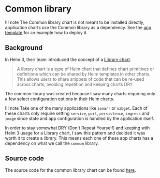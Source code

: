 # Common library

!!! note
    The Common library chart is not meant to be installed directly, application
    charts use the Common library as a dependency.
    See the [app template](../../app-template/introduction) for an example how to
    deploy it.

## Background

In Helm 3, their team introduced the concept of a
[Library chart](https://helm.sh/docs/topics/library_charts/).

> A library chart is a type of Helm chart that defines chart primitives or
  definitions which can be shared by Helm templates in other charts. This
  allows users to share snippets of code that can be re-used across charts,
  avoiding repetition and keeping charts DRY.

The common library was created because I saw many charts requiring only a
few select configuration options in their Helm charts.

!!! note
    Take one of the many applications like `sonarr` or `nzbget`. Each of these
    charts only require setting `service`, `port`, `persistence`, `ingress`
    and `image` since state and app configuration is handled by the application
    itself.

In order to stay somewhat DRY (Don't Repeat Yourself) and keeping with Helm 3
usage for a Library chart, I saw this pattern and decided it was worth it to
create a library. This means each one of these app charts has a
dependency on what we call the `common` library.

## Source code

The source code for the common library chart can be found
[here](https://github.com/htuomola/helm-charts/tree/main/charts/library/common).
